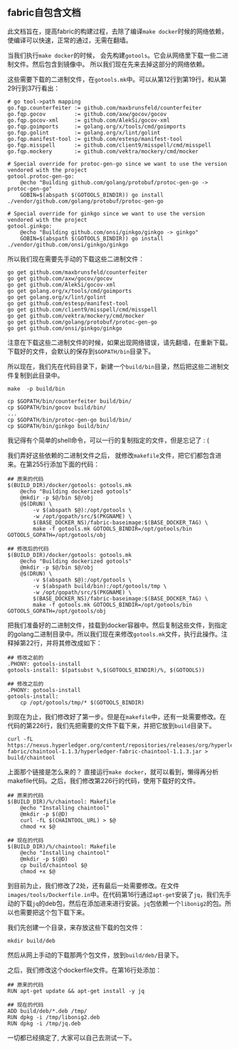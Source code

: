 ## fabric自包含文档

此文档旨在，提高fabric的构建过程，去除了编译`make docker`时候的网络依赖，使编译可以快速，正常的通过，无需在翻墙。

当我们执行`make docker`的时候， 会先构建`gotools`。它会从网络里下载一些二进制文件。然后包含到镜像中。 所以我们现在先来去掉这部分的网络依赖。

这些需要下载的二进制文件，在`gotools.mk`中。可以从第12行到第19行，和从第29行到37行看出：

```shell
# go tool->path mapping
go.fqp.counterfeiter := github.com/maxbrunsfeld/counterfeiter
go.fqp.gocov         := github.com/axw/gocov/gocov
go.fqp.gocov-xml     := github.com/AlekSi/gocov-xml
go.fqp.goimports     := golang.org/x/tools/cmd/goimports
go.fqp.golint        := golang.org/x/lint/golint
go.fqp.manifest-tool := github.com/estesp/manifest-tool
go.fqp.misspell      := github.com/client9/misspell/cmd/misspell
go.fqp.mockery       := github.com/vektra/mockery/cmd/mocker

# Special override for protoc-gen-go since we want to use the version vendored with the project
gotool.protoc-gen-go:
	@echo "Building github.com/golang/protobuf/protoc-gen-go -> protoc-gen-go"
	GOBIN=$(abspath $(GOTOOLS_BINDIR)) go install ./vendor/github.com/golang/protobuf/protoc-gen-go

# Special override for ginkgo since we want to use the version vendored with the project
gotool.ginkgo:
	@echo "Building github.com/onsi/ginkgo/ginkgo -> ginkgo"
	GOBIN=$(abspath $(GOTOOLS_BINDIR)) go install ./vendor/github.com/onsi/ginkgo/ginkgo

```

所以我们现在需要先手动的下载这些二进制文件：

```shell
go get github.com/maxbrunsfeld/counterfeiter
go get github.com/axw/gocov/gocov
go get github.com/AlekSi/gocov-xml
go get golang.org/x/tools/cmd/goimports
go get golang.org/x/lint/golint
go get github.com/estesp/manifest-tool
go get github.com/client9/misspell/cmd/misspell
go get github.com/vektra/mockery/cmd/mocker
go get github.com/golang/protobuf/protoc-gen-go
go get github.com/onsi/ginkgo/ginkgo
```

注意在下载这些二进制文件的时候，如果出现网络错误，请先翻墙，在重新下载。下载好的文件，会默认的保存到`$GOPATH/bin`目录下。

所以现在，我们先在代码目录下，新建一个`build/bin`目录，然后把这些二进制文件复制到此目录中。

```shell
make  -p build/bin

cp $GOPATH/bin/counterfeiter build/bin/
cp $GOPATH/bin/gocov build/bin/
...
cp $GOPATH/bin/protoc-gen-go build/bin/
cp $GOPATH/bin/ginkgo build/bin/
```

我记得有个简单的shell命令，可以一行的复制指定的文件，但是忘记了 : (

我们弄好这些依赖的二进制文件之后， 就修改`makefile`文件，把它们都包含进来。在第255行添加下面的代码：

```shell
## 原来的代码
$(BUILD_DIR)/docker/gotools: gotools.mk
	@echo "Building dockerized gotools"
	@mkdir -p $@/bin $@/obj
	@$(DRUN) \
		-v $(abspath $@):/opt/gotools \
		-w /opt/gopath/src/$(PKGNAME) \
		$(BASE_DOCKER_NS)/fabric-baseimage:$(BASE_DOCKER_TAG) \
		make -f gotools.mk GOTOOLS_BINDIR=/opt/gotools/bin GOTOOLS_GOPATH=/opt/gotools/obj

## 修改后的代码
$(BUILD_DIR)/docker/gotools: gotools.mk
	@echo "Building dockerized gotools"
	@mkdir -p $@/bin $@/obj
	@$(DRUN) \
		-v $(abspath $@):/opt/gotools \
		-v $(abspath build/bin):/opt/gotools/tmp \
		-w /opt/gopath/src/$(PKGNAME) \
		$(BASE_DOCKER_NS)/fabric-baseimage:$(BASE_DOCKER_TAG) \
		make -f gotools.mk GOTOOLS_BINDIR=/opt/gotools/bin GOTOOLS_GOPATH=/opt/gotools/obj
```

把我们准备好的二进制文件，挂载到docker容器中。然后复制这些文件，到指定的golang二进制目录中。所以我们现在来修改`gotools.mk`文件，执行此操作。注释掉第22行，并将其修改成如下：

```shell
## 修改之前的
.PHONY: gotools-install
gotools-install: $(patsubst %,$(GOTOOLS_BINDIR)/%, $(GOTOOLS))

## 修改之后的
.PHONY: gotools-install
gotools-install: 
	cp /opt/gotools/tmp/* $(GOTOOLS_BINDIR)

```

到现在为止，我们修改好了第一步。但是在`makefile`中，还有一处需要修改。在代码的第226行，我们先把需要的文件下载下来，并把它放到`build`目录下。

```shell
curl -fL https://nexus.hyperledger.org/content/repositories/releases/org/hyperledger/fabric/hyperledger-fabric/chaintool-1.1.3/hyperledger-fabric-chaintool-1.1.3.jar > build/chaintool
```

上面那个链接是怎么来的？ 直接运行`make docker`，就可以看到，懒得再分析makefile代码。之后，我们修改第226行的代码，使用下载好的文件。

```shell
## 原来的代码
$(BUILD_DIR)/%/chaintool: Makefile
	@echo "Installing chaintool"
	@mkdir -p $(@D)
	curl -fL $(CHAINTOOL_URL) > $@
	chmod +x $@

## 现在的代码
$(BUILD_DIR)/%/chaintool: Makefile
	@echo "Installing chaintool"
	@mkdir -p $(@D)
	cp build/chaintool $@
	chmod +x $@
```

到目前为止，我们修改了2处，还有最后一处需要修改。在文件`images/tools/Dockerfile.in`中。在代码第16行通过`apt-get`安装了`jq`，我们先手动的下载`jq`的deb包，然后在添加进来进行安装。`jq`包依赖一个`libonig2`的包。所以也需要把这个包下载下来。

我们先创建一个目录，来存放这些下载的包文件：

```shell
mkdir build/deb
```

然后从网上手动的下载那两个包文件，放到`build/deb/`目录下。

之后，我们修改这个dockerfile文件。在第16行处添加：

```shell
## 原来的代码
RUN apt-get update && apt-get install -y jq

## 现在的代码
ADD build/deb/*.deb /tmp/
RUN dpkg -i /tmp/libonig2.deb
RUN dpkg -i /tmp/jq.deb
```

一切都已经搞定了, 大家可以自己去测试一下。

